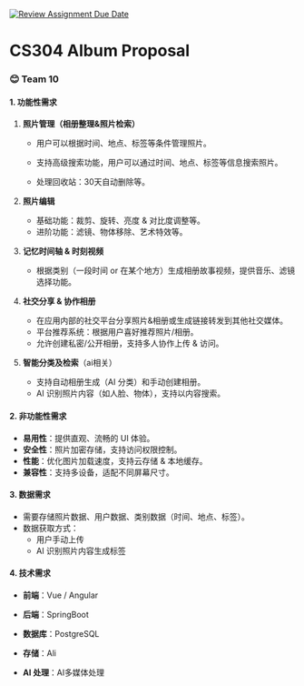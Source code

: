 [![Review Assignment Due Date](https://classroom.github.com/assets/deadline-readme-button-22041afd0340ce965d47ae6ef1cefeee28c7c493a6346c4f15d667ab976d596c.svg)](https://classroom.github.com/a/_7UQvaE8)

# CS304 Album Proposal

###  :blush:  Team 10 

#### 1. 功能性需求​​

1. **照片管理（相册整理&照片检索）** 

   - 用户可以根据时间、地点、标签等条件管理照片。

   - 支持高级搜索功能，用户可以通过时间、地点、标签等信息搜索照片。
   - 处理回收站：30天自动删除等。

2. **照片编辑**

   - 基础功能：裁剪、旋转、亮度 & 对比度调整等。
   - 进阶功能：滤镜、物体移除、艺术特效等。

3. **记忆时间轴 & 时刻视频**

   - 根据类别（一段时间 or 在某个地方）生成相册故事视频，提供音乐、滤镜选择功能。

4. **社交分享 & 协作相册**

   - 在应用内部的社交平台分享照片&相册或生成链接转发到其他社交媒体。
   - 平台推荐系统：根据用户喜好推荐照片/相册。
   - 允许创建私密/公开相册，支持多人协作上传 & 访问。

5. **智能分类及检索**（ai相关）

   - 支持自动相册生成（AI 分类）和手动创建相册。
   - AI 识别照片内容（如人脸、物体），支持以内容搜索。

#### 2. 非功能性需求

- **易用性**：提供直观、流畅的 UI 体验。
- **安全性**：照片加密存储，支持访问权限控制。
- **性能**：优化图片加载速度，支持云存储 & 本地缓存。
- **兼容性**：支持多设备，适配不同屏幕尺寸。

#### 3. 数据需求

- 需要存储照片数据、用户数据、类别数据（时间、地点、标签）。
- 数据获取方式：
  - 用户手动上传
  - AI 识别照片内容生成标签

#### 4. 技术需求

- **前端**：Vue / Angular 

- **后端**：SpringBoot

- **数据库**：PostgreSQL

- **存储**：Ali

- **AI 处理**：AI多媒体处理

  

